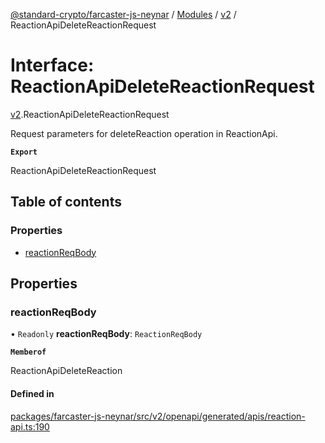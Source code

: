 [@standard-crypto/farcaster-js-neynar](../README.md) / [Modules](../modules.md) / [v2](../modules/v2.md) / ReactionApiDeleteReactionRequest

# Interface: ReactionApiDeleteReactionRequest

[v2](../modules/v2.md).ReactionApiDeleteReactionRequest

Request parameters for deleteReaction operation in ReactionApi.

**`Export`**

ReactionApiDeleteReactionRequest

## Table of contents

### Properties

- [reactionReqBody](v2.ReactionApiDeleteReactionRequest.md#reactionreqbody)

## Properties

### reactionReqBody

• `Readonly` **reactionReqBody**: `ReactionReqBody`

**`Memberof`**

ReactionApiDeleteReaction

#### Defined in

[packages/farcaster-js-neynar/src/v2/openapi/generated/apis/reaction-api.ts:190](https://github.com/standard-crypto/farcaster-js/blob/main/packages/farcaster-js-neynar/src/v2/openapi/generated/apis/reaction-api.ts#L190)
